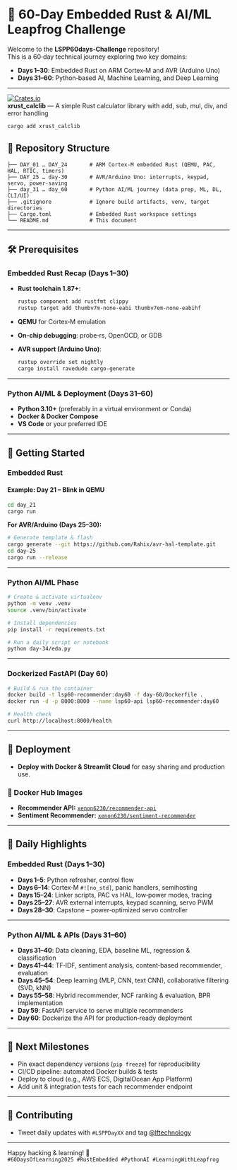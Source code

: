 # 🚀 60‑Day Embedded Rust & AI/ML Leapfrog Challenge

Welcome to the **LSPP60days‑Challenge** repository!  
This is a 60‑day technical journey exploring two key domains:

- **Days 1–30**: Embedded Rust on ARM Cortex‑M and AVR (Arduino Uno)  
- **Days 31–60**: Python‑based AI, Machine Learning, and Deep Learning

---

[![Crates.io](https://img.shields.io/crates/v/xrust_calclib.svg)](https://crates.io/crates/xrust_calclib)  
**xrust_calclib** — A simple Rust calculator library with add, sub, mul, div, and error handling

```bash
cargo add xrust_calclib
```

## 📁 Repository Structure

```text
├── DAY_01 … DAY_24       # ARM Cortex‑M embedded Rust (QEMU, PAC, HAL, RTIC, timers)
├── DAY_25 … day-30       # AVR/Arduino Uno: interrupts, keypad, servo, power‑saving
├── day_31 … day_60       # Python AI/ML journey (data prep, ML, DL, CLI/UI)
├── .gitignore            # Ignore build artifacts, venv, target directories
├── Cargo.toml            # Embedded Rust workspace settings
└── README.md             # This document
```

---

## 🛠️ Prerequisites

### Embedded Rust Recap (Days 1–30)

- **Rust toolchain 1.87+**:

  ```bash
  rustup component add rustfmt clippy
  rustup target add thumbv7m-none-eabi thumbv7em-none-eabihf
  ```

- **QEMU** for Cortex‑M emulation
- **On‑chip debugging**: probe‑rs, OpenOCD, or GDB

- **AVR support (Arduino Uno)**:

  ```bash
  rustup override set nightly
  cargo install ravedude cargo-generate
  ```

---

### Python AI/ML & Deployment (Days 31–60)

- **Python 3.10+** (preferably in a virtual environment or Conda)
- **Docker & Docker Compose**
- **VS Code** or your preferred IDE

---

## 🚀 Getting Started

### Embedded Rust

#### Example: Day 21 – Blink in QEMU

```bash
cd day_21
cargo run
```

**For AVR/Arduino (Days 25–30):**

```bash
# Generate template & flash
cargo generate --git https://github.com/Rahix/avr-hal-template.git
cd day-25
cargo run --release
```

---

### Python AI/ML Phase

```bash
# Create & activate virtualenv
python -m venv .venv
source .venv/bin/activate

# Install dependencies
pip install -r requirements.txt

# Run a daily script or notebook
python day-34/eda.py
```

---

### Dockerized FastAPI (Day 60)

```bash
# Build & run the container
docker build -t lsp60-recommender:day60 -f day-60/Dockerfile .
docker run -d -p 8000:8000 --name lsp60-api lsp60-recommender:day60

# Health check
curl http://localhost:8000/health
```

---

## 🐳 Deployment

- **Deploy with Docker & Streamlit Cloud** for easy sharing and production use.

### 🐋 Docker Hub Images

- **Recommender API:** [`xenon6230/recommender-api`](https://hub.docker.com/r/xenon6230/recommender-api)
- **Sentiment Recommender:** [`xenon6230/sentiment-recommender`](https://hub.docker.com/r/xenon6230/sentiment-recommender)

---

## 📝 Daily Highlights

### Embedded Rust (Days 1–30)

- **Days 1–5**: Python refresher, control flow
- **Days 6–14**: Cortex‑M `#![no_std]`, panic handlers, semihosting
- **Days 15–24**: Linker scripts, PAC vs HAL, low‑power modes, tracing
- **Days 25–27**: AVR external interrupts, keypad scanning, servo PWM
- **Days 28–30**: Capstone – power‑optimized servo controller

---

### Python AI/ML & APIs (Days 31–60)

- **Days 31–40**: Data cleaning, EDA, baseline ML, regression & classification
- **Days 41–44**: TF‑IDF, sentiment analysis, content‑based recommender, evaluation
- **Days 45–54**: Deep learning (MLP, CNN, text CNN), collaborative filtering (SVD, kNN)
- **Days 55–58**: Hybrid recommender, NCF ranking & evaluation, BPR implementation
- **Day 59**: FastAPI service to serve multiple recommenders
- **Day 60**: Dockerize the API for production‑ready deployment

---

## 🚩 Next Milestones

- Pin exact dependency versions (`pip freeze`) for reproducibility
- CI/CD pipeline: automated Docker builds & tests
- Deploy to cloud (e.g., AWS ECS, DigitalOcean App Platform)
- Add unit & integration tests for each recommender endpoint

---

## 🤝 Contributing

- Tweet daily updates with `#LSPPDayXX` and tag [@lftechnology](https://twitter.com/lftechnology)

---

Happy hacking & learning! 🚀  
`#60DaysOfLearning2025 #RustEmbedded #PythonAI #LearningWithLeapfrog`
